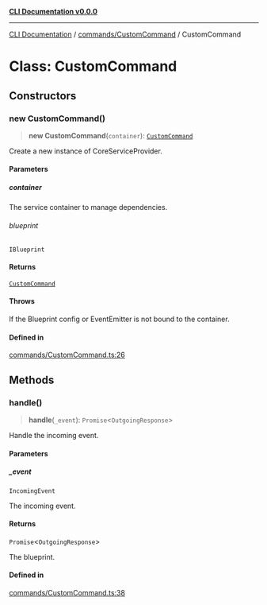 [**CLI Documentation v0.0.0**](../../../README.md)

***

[CLI Documentation](../../../modules.md) / [commands/CustomCommand](../README.md) / CustomCommand

# Class: CustomCommand

## Constructors

### new CustomCommand()

> **new CustomCommand**(`container`): [`CustomCommand`](CustomCommand.md)

Create a new instance of CoreServiceProvider.

#### Parameters

##### container

The service container to manage dependencies.

###### blueprint

`IBlueprint`

#### Returns

[`CustomCommand`](CustomCommand.md)

#### Throws

If the Blueprint config or EventEmitter is not bound to the container.

#### Defined in

[commands/CustomCommand.ts:26](https://github.com/stonemjs/cli/blob/b2251afafa869f82f017c134bddb19013c7883b6/src/commands/CustomCommand.ts#L26)

## Methods

### handle()

> **handle**(`_event`): `Promise`\<`OutgoingResponse`\>

Handle the incoming event.

#### Parameters

##### \_event

`IncomingEvent`

The incoming event.

#### Returns

`Promise`\<`OutgoingResponse`\>

The blueprint.

#### Defined in

[commands/CustomCommand.ts:38](https://github.com/stonemjs/cli/blob/b2251afafa869f82f017c134bddb19013c7883b6/src/commands/CustomCommand.ts#L38)
